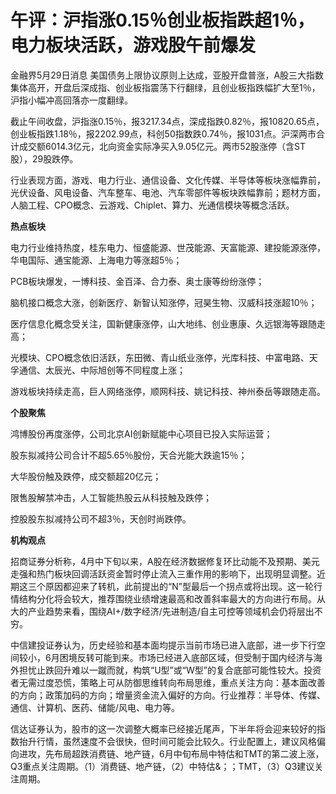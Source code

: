 # 午评：沪指涨0.15％创业板指跌超1％，电力板块活跃，游戏股午前爆发

金融界5月29日消息
美国债务上限协议原则上达成，亚股开盘普涨，A股三大指数集体高开，开盘后深成指、创业板指震荡下行翻绿，且创业板指跌幅扩大至1％，沪指小幅冲高回落亦一度翻绿。

截止午间收盘，沪指涨0.15％，报3217.34点，深成指跌0.82％，报10820.65点，创业板指跌1.18％，报2202.99点，科创50指数跌0.74％，报1031点。沪深两市合计成交额6014.3亿元，北向资金实际净买入9.05亿元。两市52股涨停（含ST股），29股跌停。

行业表现方面，游戏、电力行业、通信设备、文化传媒、半导体等板块涨幅靠前，光伏设备、风电设备、汽车整车、电池、汽车零部件等板块跌幅靠前；题材方面，人脑工程、CPO概念、云游戏、Chiplet、算力、光通信模块等概念活跃。

**热点板块**

电力行业维持热度，桂东电力、恒盛能源、世茂能源、天富能源、建投能源涨停，华电国际、通宝能源、上海电力等涨超5％；

PCB板块爆发，一博科技、金百泽、合力泰、奥士康等纷纷涨停；

脑机接口概念大涨，创新医疗、新智认知涨停，冠昊生物、汉威科技涨超10％；

医疗信息化概念受关注，国新健康涨停，山大地纬、创业惠康、久远银海等跟随走高；

光模块、CPO概念依旧活跃，东田微、青山纸业涨停，光库科技、中富电路、天孚通信、太辰光、中际旭创等不同程度上涨；

游戏板块持续走高，巨人网络涨停，顺网科技、姚记科技、神州泰岳等跟随走高。

**个股聚焦**

鸿博股份再度涨停，公司北京AI创新赋能中心项目已投入实际运营；

股东拟减持公司合计不超5.65％股份，天合光能大跌逾15％；

大华股份触及跌停，成交额超20亿元；

限售股解禁冲击，人工智能热股云从科技触及跌停；

控股股东拟减持公司不超3％，天创时尚跌停。

**机构观点**

招商证券分析称，4月中下旬以来，A股在经济数据修复环比动能不及预期、美元走强和热门板块回调活跃资金暂时停止流入三重作用的影响下，出现明显调整。近期这三个原因都迎来了转机，此前提出的“N”型最后一个拐点或将出现。这一轮行情结构分化将会较大，推荐围绕业绩增速最高和改善斜率最大的方向进行布局。从大的产业趋势来看，围绕AI+/数字经济/先进制造/自主可控等领域机会仍将层出不穷。

中信建投证券认为，历史经验和基本面均提示当前市场已进入底部，进一步下行空间较小，6月困境反转可能到来。市场已经进入底部区域，但受制于国内经济与海外担忧止跌回升难以一蹴而就，构筑“U型”或“W型”的复合底部可能性较大。投资者无需过度恐慌，策略上可从防御思维转向布局思维，重点关注方向：基本面改善的方向；政策加码的方向；增量资金流入偏好的方向。行业推荐：半导体、传媒、通信、计算机、医药、储能/风电、电力等。

信达证券认为，股市的这一次调整大概率已经接近尾声，下半年将会迎来较好的指数抬升行情，虽然速度不会很快，但时间可能会比较久。行业配置上，建议风格偏向进攻，先布局超跌消费链、地产链，6月中旬布局中特估和TMT的第二波上涨，Q3重点关注周期。（1）消费链、地产链，（2）中特估&；；TMT，（3）Q3建议关注周期。

